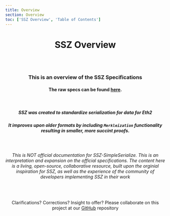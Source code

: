 ```yaml
---
title: Overview
section: Overview
toc: ['SSZ Overview', 'Table of Contents']
---
```

<div align='center' id='SSZ%20Overview'>

# SSZ Overview

<br/>
<br/>

### This is an overview of the SSZ Specifications
#### The raw specs can be found [here](#/specs).

<br/>

##### SSZ was created to standardize serialization for data for Eth2
##### It improves upon older formats by including `Merkleization` functionality resulting in smaller, more succint proofs.

<br/>

###### This is NOT official documentation for SSZ-SimpleSerialize. This is an interpretation and expansion on the official specifications. The content here is a living, open-source, collaborative resource, built upon the orginial inspiration for SSZ, as well as the experience of the community of developers implementing SSZ in their work

<br/>

Clarifications? Corrections? Insight to offer? Please collaborate on this project at our [GitHub](#https://www.github.com/scottypoi/ssz-simpleserialize) repository

